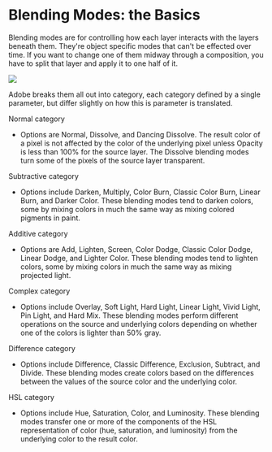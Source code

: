 # Blending Modes: the Basics

Blending modes are for controlling how each layer interacts with the layers beneath them. They're object specific modes that can't be effected over time. If you want to change one of them midway through a composition, you have to split that layer and apply it to one half of it.

![](https://expertphotography.com/wp-content/uploads/2019/10/blending-modes-4.jpg)

Adobe breaks them all out into category, each category defined by a single parameter, but differ slightly on how this is parameter is translated.

Normal category

- Options are Normal, Dissolve, and Dancing Dissolve. The result color of a pixel is not affected by the color of the underlying pixel unless Opacity is less than 100% for the source layer. The Dissolve blending modes turn some of the pixels of the source layer transparent.

Subtractive category

- Options include Darken, Multiply, Color Burn, Classic Color Burn, Linear Burn, and Darker Color. These blending modes tend to darken colors, some by mixing colors in much the same way as mixing colored pigments in paint.

Additive category

- Options are Add, Lighten, Screen, Color Dodge, Classic Color Dodge, Linear Dodge, and Lighter Color. These blending modes tend to lighten colors, some by mixing colors in much the same way as mixing projected light.

Complex category

- Options include Overlay, Soft Light, Hard Light, Linear Light, Vivid Light, Pin Light, and Hard Mix. These blending modes perform different operations on the source and underlying colors depending on whether one of the colors is lighter than 50% gray.

Difference category

- Options include Difference, Classic Difference, Exclusion, Subtract, and Divide. These blending modes create colors based on the differences between the values of the source color and the underlying color.

HSL category

- Options include Hue, Saturation, Color, and Luminosity. These blending modes transfer one or more of the components of the HSL representation of color (hue, saturation, and luminosity) from the underlying color to the result color.
